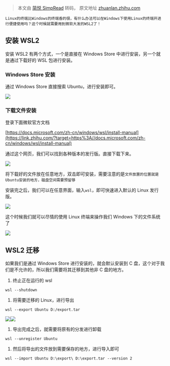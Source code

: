 > 本文由 [简悦 SimpRead](http://ksria.com/simpread/) 转码， 原文地址 [zhuanlan.zhihu.com](https://zhuanlan.zhihu.com/p/406917270)

`Linux的终端比Windows的终端香的很，有什么办法可以在Windows下使用Linux的终端开进行便捷使用吗？这个时候就需要用到微软大发的WSL2了！`

安装 WSL2
-------

安装 WSL2 有两个方式，一个是直接在 Windows Store 中进行安装，另一个就是通过下载好的 WSL 包进行安装。

### Windows Store 安装

通过 Windows Store 直接搜索 Ubuntu，进行安装即可。

![](https://pic4.zhimg.com/v2-8d2a675b92b66dddf72ddb1aab01a743_b.jpg)

### 下载文件安装

登录下面微软官方文档

[https://docs.microsoft.com/zh-cn/windows/wsl/install-manual](https://link.zhihu.com/?target=https%3A//docs.microsoft.com/zh-cn/windows/wsl/install-manual)

通过这个网页，我们可以找到各种版本的发行版。直接下载下来。

![](https://pic2.zhimg.com/v2-e001996fb3a4ddfc0044b5ac810a3169_b.jpg)

将下载好的文件放在任意地方，双击即可安装，需要注意的是`文件放置的位置就是Ubuntu安装的地方，磁盘空间需要预留够`

安装完之后，我们可以在任意界面，输入`wsl`，即可快速进入默认的 Linux 发行版。

![](https://pic1.zhimg.com/v2-4133f0df4292f3e1e0cb0f6877b7a440_b.jpg)

这个时候我们就可以尽情的使用 Linux 终端来操作我们 Windows 下的文件系统了

![](https://pic1.zhimg.com/v2-4f9324c1de7f27807175ad19142eafa8_b.jpg)

WSL2 迁移
-------

如果我们是通过 Windows Store 进行安装的，就会默认安装到 C 盘，这个对于我们是不允许的，所以我们需要将其迁移到其他非 C 盘的地方。

1.  终止正在运行的 wsl

```
wsl --shutdown

```

1.  将需要迁移的 Linux，进行导出

```
wsl --export Ubuntu D:/export.tar

```

![](https://pic2.zhimg.com/v2-9d994b97c3c8ea7685865fc54a4e3d45_b.jpg)![](https://pic2.zhimg.com/v2-0408d71a0b613056e646b7501fd23d59_b.jpg)

1.  导出完成之后，就需要将原有的分发进行卸载

```
wsl --unregister Ubuntu

```

1.  然后将导出的文件放到需要保存的地方，进行导入即可

```
wsl --import Ubuntu D:\export\ D:\export.tar --version 2

```